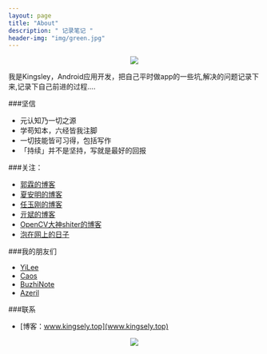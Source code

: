 ```yaml
---
layout: page
title: "About"
description: " 记录笔记 "
header-img: "img/green.jpg"
---
```



<center>
    <p><img src="http://7xlfkx.com1.z0.glb.clouddn.com/white2.jpg" align="center"></p>
</center>

我是Kingsley，Android应用开发，把自己平时做app的一些坑,解决的问题记录下来,记录下自己前进的过程....

###坚信


- 元认知乃一切之源
- 学苟知本，六经皆我注脚 
- 一切技能皆可习得，包括写作
- 「持续」并不是坚持，写就是最好的回报


###关注：

- [郭霖的博客](http://blog.csdn.net/guolin_blog)
- [夏安明的博客](http://blog.csdn.net/xiaanming)
- [任玉刚的博客](http://blog.csdn.net/singwhatiwanna)
- [亓斌的博客](http://blog.csdn.net/qibin0506)
- [OpenCV大神shiter的博客](http://blog.csdn.net/wangyaninglm)
- [泡在网上的日子](http://www.jcodecraeer.com/plus/list.php?tid=16)

###我的朋友们

- [YiLee](http://yilee.me)
- [Caos](http://caos.me)
- [BuzhiNote](http://BuzhiNote.com)
- [Azeril](http://azeril.me)

###联系

- [博客：www.kingsely.top](www.kingsely.top)

<center>
    <p><img src="http://i173.photobucket.com/albums/w63/cnfeat/2015-08-29-2_zpsqj7po8eo.png" align="center"></p>
</center>






